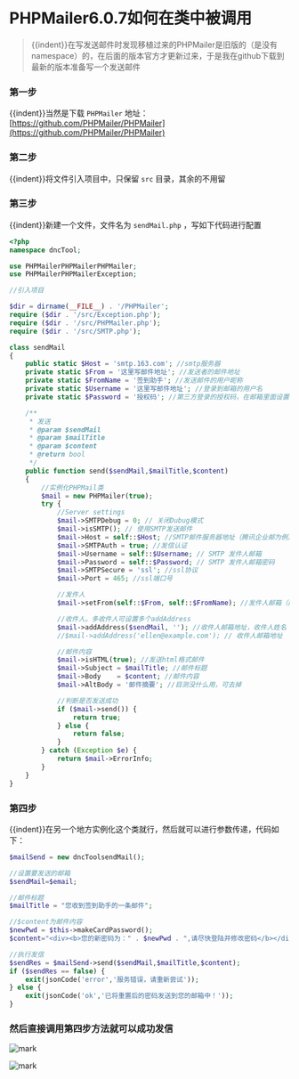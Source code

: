 # PHPMailer6.0.7如何在类中被调用

<!--more-->

> {{indent}}在写发送邮件时发现移植过来的PHPMailer是旧版的（是没有namespace）的，在后面的版本官方才更新过来，于是我在github下载到最新的版本准备写一个发送邮件

### 第一步

{{indent}}当然是下载 `PHPMailer` 地址：[https://github.com/PHPMailer/PHPMailer](https://github.com/PHPMailer/PHPMailer)

### 第二步

{{indent}}将文件引入项目中，只保留 `src` 目录，其余的不用留

### 第三步

{{indent}}新建一个文件，文件名为 `sendMail.php` ，写如下代码进行配置

```php
<?php
namespace dncTool;

use PHPMailerPHPMailerPHPMailer;
use PHPMailerPHPMailerException;

//引入项目

$dir = dirname(__FILE__) . '/PHPMailer';
require ($dir . '/src/Exception.php');
require ($dir . '/src/PHPMailer.php');
require ($dir . '/src/SMTP.php');

class sendMail
{
    public static $Host = 'smtp.163.com'; //smtp服务器
    private static $From = '这里写邮件地址'; //发送者的邮件地址
    private static $FromName = '签到助手'; //发送邮件的用户昵称
    private static $Username = '这里写邮件地址'; //登录到邮箱的用户名
    private static $Password = '授权码'; //第三方登录的授权码，在邮箱里面设置

    /**
     * 发送
     * @param $sendMail
     * @param $mailTitle
     * @param $content
     * @return bool
     */
    public function send($sendMail,$mailTitle,$content)
    {
        //实例化PHPMail类
        $mail = new PHPMailer(true);
        try {
            //Server settings
            $mail->SMTPDebug = 0; // 关闭Dubug模式
            $mail->isSMTP(); // 使用SMTP发送邮件
            $mail->Host = self::$Host; //SMTP邮件服务器地址（腾讯企业邮为例）
            $mail->SMTPAuth = true; //发信认证
            $mail->Username = self::$Username; // SMTP 发件人邮箱
            $mail->Password = self::$Password; // SMTP 发件人邮箱密码
            $mail->SMTPSecure = 'ssl'; //ssl协议
            $mail->Port = 465; //ssl端口号

            //发件人
            $mail->setFrom(self::$From, self::$FromName); //发件人邮箱（同 $mail->Username项设置）、发件人名称

            //收件人。多收件人可设置多个addAddress
            $mail->addAddress($sendMail, ''); //收件人邮箱地址，收件人姓名（选填）
            //$mail->addAddress('ellen@example.com'); // 收件人邮箱地址

            //邮件内容
            $mail->isHTML(true); //发送html格式邮件
            $mail->Subject = $mailTitle; //邮件标题
            $mail->Body    = $content; //邮件内容
            $mail->AltBody = '邮件摘要'; //目测没什么用，可去掉

            //判断是否发送成功
            if ($mail->send()) {
                return true;
            } else {
                return false;
            }
        } catch (Exception $e) {
            return $mail->ErrorInfo;
        }
    }
}
```

### 第四步

{{indent}}在另一个地方实例化这个类就行，然后就可以进行参数传递，代码如下：

```php
$mailSend = new dncToolsendMail();

//设置要发送的邮箱
$sendMail=$email;

//邮件标题
$mailTitle = "您收到签到助手的一条邮件";

//$content为邮件内容
$newPwd = $this->makeCardPassword();
$content="<div><b>您的新密码为：" . $newPwd . ",请尽快登陆并修改密码</b></div>";

//执行发信
$sendRes = $mailSend->send($sendMail,$mailTitle,$content);
if ($sendRes == false) {
	exit(jsonCode('error','服务错误，请重新尝试'));
} else {
	exit(jsonCode('ok','已将重置后的密码发送到您的邮箱中！'));
}
```

### 然后直接调用第四步方法就可以成功发信

![mark](https://pic.yqqy.top/blog/20200111/8TGarEu0hX9E.png?imageMogr2/format/webp/interlace/1 "收到邮件")

![mark](https://pic.yqqy.top/blog/20200111/024PtSRickMk.png?imageMogr2/format/webp/interlace/1 "发送邮件")
